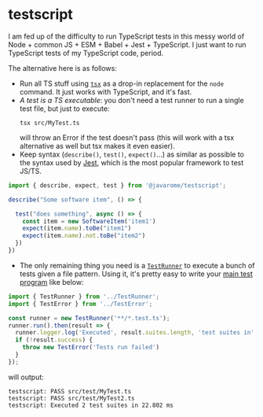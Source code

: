 # testscript

I am fed up of the difficulty to run TypeScript tests in this messy world of Node + common JS + ESM + Babel + Jest + TypeScript. I just want to run TypeScript tests of my TypeScript code, period. 

The alternative here is as follows:

- Run all TS stuff using [`tsx`](https://github.com/esbuild-kit/tsx) as a drop-in replacement for the `node` command. It just works with TypeScript, and it's fast.
- *A test is a TS executable*: you don't need a test runner to run a single test file, but just to execute:
  ```
  tsx src/MyTest.ts
  ````
  will throw an Error if the test doesn't pass (this will work with a tsx alternative as well but tsx makes it even easier).
- Keep syntax (`describe()`, `test()`, `expect()`...) as similar as possible to the syntax used by [Jest](https://jestjs.io), which is the most popular framework to test JS/TS.
```ts
import { describe, expect, test } from '@javarome/testscript';

describe("Some software item", () => {

  test("does something", async () => {
    const item = new SoftwareItem('item1')
    expect(item.name).toBe("item1")
    expect(item.name).not.toBe("item2")
  })
})
```
- The only remaining thing you need is a [`TestRunner`](https://github.com/Javarome/testscript/blob/main/src/TestRunner.ts) to execute a bunch of tests given a file pattern. 
  Using it, it's pretty easy to write your [main test program](https://github.com/Javarome/testscript/blob/main/src/test/testAll.ts) like below:
```ts
import { TestRunner } from '../TestRunner';
import { TestError } from '../TestError';

const runner = new TestRunner('**/*.test.ts');
runner.run().then(result => {
  runner.logger.log('Executed', result.suites.length, 'test suites in', result.duration, 'ms');
  if (!result.success) {
    throw new TestError('Tests run failed')
  }
});
````
will output:
```
testscript: PASS src/test/MyTest.ts 
testscript: PASS src/test/MyTest2.ts 
testscript: Executed 2 test suites in 22.802 ms
```
